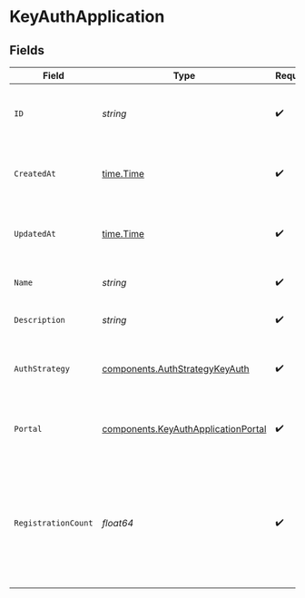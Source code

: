 # KeyAuthApplication


## Fields

| Field                                                                                                                            | Type                                                                                                                             | Required                                                                                                                         | Description                                                                                                                      | Example                                                                                                                          |
| -------------------------------------------------------------------------------------------------------------------------------- | -------------------------------------------------------------------------------------------------------------------------------- | -------------------------------------------------------------------------------------------------------------------------------- | -------------------------------------------------------------------------------------------------------------------------------- | -------------------------------------------------------------------------------------------------------------------------------- |
| `ID`                                                                                                                             | *string*                                                                                                                         | :heavy_check_mark:                                                                                                               | Contains a unique identifier used for this resource.                                                                             | 5f9fd312-a987-4628-b4c5-bb4f4fddd5f7                                                                                             |
| `CreatedAt`                                                                                                                      | [time.Time](https://pkg.go.dev/time#Time)                                                                                        | :heavy_check_mark:                                                                                                               | An ISO-8601 timestamp representation of entity creation date.                                                                    | 2022-11-04T20:10:06.927Z                                                                                                         |
| `UpdatedAt`                                                                                                                      | [time.Time](https://pkg.go.dev/time#Time)                                                                                        | :heavy_check_mark:                                                                                                               | An ISO-8601 timestamp representation of entity update date.                                                                      | 2022-11-04T20:10:06.927Z                                                                                                         |
| `Name`                                                                                                                           | *string*                                                                                                                         | :heavy_check_mark:                                                                                                               | The name of the application.                                                                                                     |                                                                                                                                  |
| `Description`                                                                                                                    | *string*                                                                                                                         | :heavy_check_mark:                                                                                                               | A description of the application.                                                                                                |                                                                                                                                  |
| `AuthStrategy`                                                                                                                   | [components.AuthStrategyKeyAuth](../../models/components/authstrategykeyauth.md)                                                 | :heavy_check_mark:                                                                                                               | KeyAuth Auth strategy that the application uses.                                                                                 |                                                                                                                                  |
| `Portal`                                                                                                                         | [components.KeyAuthApplicationPortal](../../models/components/keyauthapplicationportal.md)                                       | :heavy_check_mark:                                                                                                               | Information about the portal the application is in.                                                                              |                                                                                                                                  |
| `RegistrationCount`                                                                                                              | *float64*                                                                                                                        | :heavy_check_mark:                                                                                                               | The number of API registrations that are associated with the application. Registrations of any status are included in the count. |                                                                                                                                  |